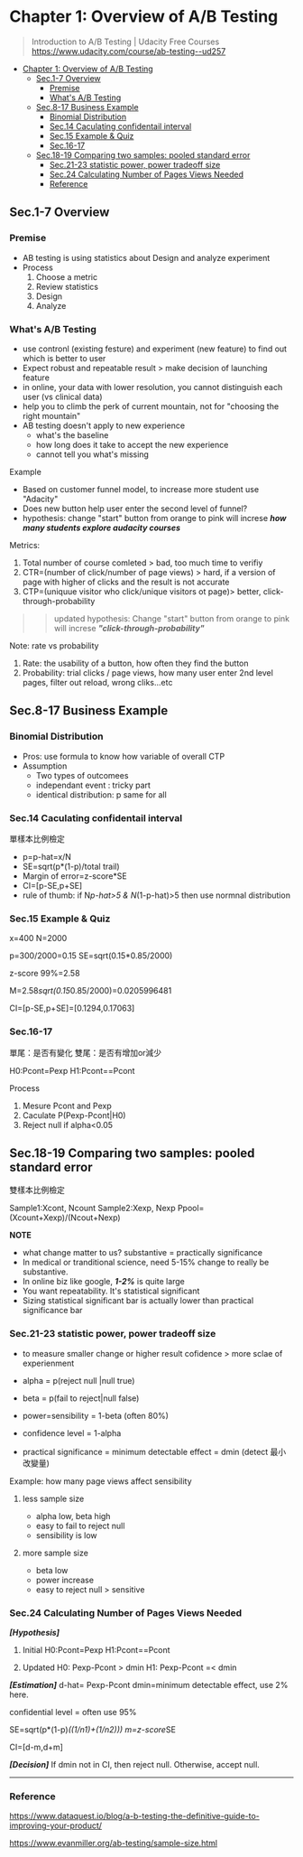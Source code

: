 # Chapter 1: Overview of A/B Testing

> Introduction to A/B Testing | Udacity Free Courses
> https://www.udacity.com/course/ab-testing--ud257


- [Chapter 1: Overview of A/B Testing](#chapter-1-overview-of-ab-testing)
  - [Sec.1-7 Overview](#sec1-7-overview)
    - [Premise](#premise)
    - [What's A/B Testing](#whats-ab-testing)
  - [Sec.8-17 Business Example](#sec8-17-business-example)
    - [Binomial Distribution](#binomial-distribution)
    - [Sec.14 Caculating confidentail interval](#sec14-caculating-confidentail-interval)
    - [Sec.15 Example & Quiz](#sec15-example--quiz)
    - [Sec.16-17](#sec16-17)
  - [Sec.18-19 Comparing two samples: pooled standard error](#sec18-19-comparing-two-samples-pooled-standard-error)
    - [Sec.21-23 statistic power, power tradeoff size](#sec21-23-statistic-power-power-tradeoff-size)
    - [Sec.24 Calculating Number of Pages Views Needed](#sec24-calculating-number-of-pages-views-needed)
    - [Reference](#reference)

## Sec.1-7 Overview

### Premise
- AB testing is using statistics about Design and analyze experiment
- Process
    1. Choose a metric
    2. Review statistics
    3. Design
    4. Analyze

### What's A/B Testing
- use contronl (existing festure) and experiment (new feature) to find out which is better to user
- Expect robust and repeatable result > make decision of launching feature
- in online, your data with lower resolution, you cannot distinguish each user (vs clinical data)
- help you to climb the perk of current mountain,  not for  "choosing the right mountain" 
- AB testing doesn't apply to new experience
    - what's the baseline
    - how long does it take to accept the new experience
    - cannot tell you what's missing

Example
- Based on customer funnel model, to increase more student use "Adacity"
- Does new button help user enter the second level of funnel?
- hypothesis: change "start" button from orange to pink will increse ***how many students explore audacity courses***

Metrics:
1. Total number of course comleted > bad, too much time to verifiy
2. CTR=(number of click/number of page views) > hard, if a version of page with higher of clicks and the result is not accurate
3. CTP=(uniquue visitor who click/unique visitors ot page)> better, click-through-probability

>> updated hypothesis: Change "start" button from orange to pink will increse ***"click-through-probability"***

Note: rate vs probability 
1. Rate: the usability of a button, how often they find the button
2. Probability: trial clicks / page views, how many user enter 2nd level pages, filter out reload, wrong cliks...etc


## Sec.8-17 Business Example

### Binomial Distribution
- Pros: use formula to know how variable of overall CTP
- Assumption
    - Two types of outcomees
    - independant event : tricky part
    - identical distribution: p same for all


### Sec.14 Caculating confidentail interval
單樣本比例檢定

- p=p-hat=x/N
- SE=sqrt(p*(1-p)/total trail)
- Margin of error=z-score*SE
- CI=[p-SE,p+SE]
- rule of thumb: if N*p-hat>5 & N*(1-p-hat)>5 then use normnal distribution


### Sec.15 Example & Quiz

x=400
N=2000

p=300/2000=0.15
SE=sqrt(0.15*0.85/2000)

z-score 99%=2.58

M=2.58*sqrt(0.15*0.85/2000)=0.0205996481

CI=[p-SE,p+SE]=[0.1294,0.17063]

### Sec.16-17

單尾：是否有變化
雙尾：是否有增加or減少

H0:Pcont=Pexp
H1:Pcont=\=Pcont

Process
1. Mesure Pcont and Pexp
2. Caculate P(Pexp-Pcont|H0)
3. Reject null if alpha<0.05



## Sec.18-19 Comparing two samples: pooled standard error
雙樣本比例檢定 

Sample1:Xcont, Ncount
Sample2:Xexp, Nexp 
Ppool=(Xcount+Xexp)/(Ncout+Nexp)

**NOTE**
- what change matter to us? substantive = practically significance
- In medical or tranditional science, need 5-15% change to really be substantive. 
- In online biz like google, ***1-2%*** is quite large
- You want repeatability. It's statistical significant
- Sizing statistical significant bar is actually lower than practical significance bar

### Sec.21-23 statistic power, power tradeoff size
- to measure smaller change or higher result cofidence  > more sclae of experienment

- alpha = p(reject null |null true)
- beta = p(fail to reject|null false)
- power=sensibility = 1-beta (often 80%)
- confidence level = 1-alpha
- practical significance = minimum detectable effect = dmin (detect 最小改變量)

Example: how many page views affect sensibility

1. less sample size
    - alpha low, beta high
    - easy to fail to reject null
    - sensibility is low

2. more sample size
    - beta low
    - power increase
    - easy to reject null > sensitive

### Sec.24 Calculating Number of Pages Views Needed

***[Hypothesis]***
1. Initial
H0:Pcont=Pexp
H1:Pcont=\=Pcont

2. Updated
H0: Pexp-Pcont > dmin
H1: Pexp-Pcont =< dmin

***[Estimation]***
d-hat= Pexp-Pcont
dmin=minimum detectable effect, use 2% here.

confidential level = often use 95% 

SE=sqrt(p*(1-p)*((1/n1)+(1/n2)))
m=z-score*SE

CI=[d-m,d+m]

***[Decision]***
If dmin not in CI, then reject null. Otherwise, accept null.



---
### Reference

https://www.dataquest.io/blog/a-b-testing-the-definitive-guide-to-improving-your-product/

https://www.evanmiller.org/ab-testing/sample-size.html